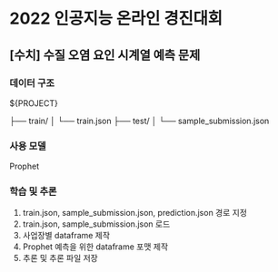 # 2022 인공지능 온라인 경진대회
## [수치] 수질 오염 요인 시계열 예측 문제

### 데이터 구조

${PROJECT}

├── train/
│   └── train.json
├── test/
│   └── sample_submission.json


### 사용 모델

Prophet

### 학습 및 추론

1. train.json, sample_submission.json, prediction.json 경로 지정
2. train.json, sample_submission.json 로드
3. 사업장별 dataframe 제작
4. Prophet 예측을 위한 dataframe 포맷 제작
5. 추론 및 추론 파일 저장
